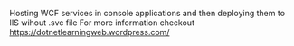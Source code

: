 Hosting WCF services in console applications and then deploying them to IIS wihout .svc file
For more information checkout https://dotnetlearningweb.wordpress.com/ 
